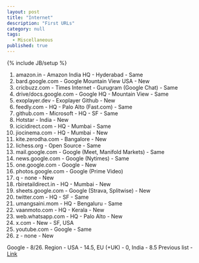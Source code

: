 ```yaml
---
layout: post
title: "Internet"
description: "First URLs"
category: null
tags: 
  - Miscellaneous
published: true
---
```

 
{% include JB/setup %}

1. amazon.in - Amazon India HQ - Hyderabad - Same
2. bard.google.com - Google Mountain View USA - New
3. cricbuzz.com - Times Internet - Gurugram (Google Chat) - Same
4. drive/docs.google.com - Google HQ - Mountain View - Same
5. exoplayer.dev - Exoplayer Github - New
6. feedly.com - HQ - Palo Alto (Fast.com) - Same
7. github.com - Microsoft - HQ - SF - Same
8. Hotstar - India - New
9. icicidirect.com - HQ - Mumbai - Same
10. jiocinema.com - HQ - Mumbai - New
11. kite.zerodha.com - Bangalore - New
12. lichess.org - Open Source - Same
13. mail.google.com - Google (Meet, Manifold Markets) - Same
14. news.google.com - Google (Nytimes) - Same
15. one.google.com - Google - New
16. photos.google.com - Google (Prime Video)
17. q - none - New
18. rbiretaildirect.in - HQ - Mumbai - New
19. sheets.google.com - Google (Strava, Splitwise) - New
20. twitter.com - HQ - SF - Same
21. umangsaini.mom  - HQ - Bengaluru - Same
22. vaanmoto.com - HQ - Kerala - New
23. web.whatsapp.com - HQ - Palo Alto - New
24. x.com - New - SF, USA
25. youtube.com - Google - Same
26. z - none - New

Google - 8/26. 
Region - USA - 14.5, EU (+UK) - 0, India - 8.5
Previous list - [Link](https://umangsaini.mom/2020/02/url/)

